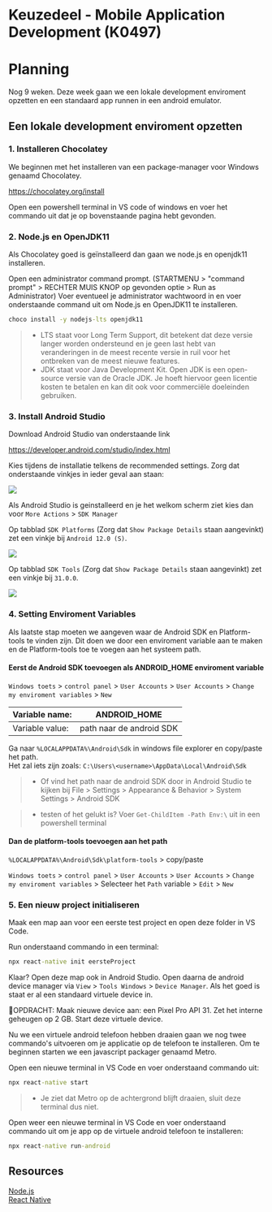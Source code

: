 # Keuzedeel - Mobile Application Development (K0497)

# Planning

Nog 9 weken. Deze week gaan we een lokale development enviroment opzetten en een standaard app runnen in een android emulator.

## Een lokale development enviroment opzetten

### 1. Installeren Chocolatey

We beginnen met het installeren van een package-manager voor Windows genaamd Chocolatey.

https://chocolatey.org/install

Open een powershell terminal in VS code of windows en voer het commando uit dat je op bovenstaande pagina hebt gevonden.

### 2. Node.js en OpenJDK11

Als Chocolatey goed is geïnstalleerd dan gaan we node.js en openjdk11 installeren.

Open een administrator command prompt. (STARTMENU > "command prompt" > RECHTER MUIS KNOP op gevonden optie > Run as Administrator) Voer eventueel je administrator wachtwoord in en voer onderstaande command uit om Node.js en OpenJDK11 te installeren. 

```cmd
choco install -y nodejs-lts openjdk11
```
> * LTS staat voor Long Term Support, dit betekent dat deze versie langer worden ondersteund en je geen last hebt van veranderingen in de meest recente versie in ruil voor het ontbreken van de meest nieuwe features.
> * JDK staat voor Java Development Kit. Open JDK is een open-source versie van de Oracle JDK. Je hoeft hiervoor geen licentie kosten te betalen en kan dit ook voor commerciële doeleinden gebruiken.

### 3. Install Android Studio

Download Android Studio van onderstaande link

https://developer.android.com/studio/index.html

Kies tijdens de installatie telkens de recommended settings. Zorg dat onderstaande vinkjes in ieder geval aan staan:

![](img/screenshot.63.jpg)

Als Android Studio is geinstalleerd en je het welkom scherm ziet kies dan voor `More Actions` > `SDK Manager`

Op tabblad `SDK Platforms` (Zorg dat `Show Package Details` staan aangevinkt) zet een vinkje bij `Android 12.0 (S)`.

![](img/screenshot.SDK-2.jpg)

Op tabblad `SDK Tools` (Zorg dat `Show Package Details` staan aangevinkt) zet een vinkje bij `31.0.0`. 

![](img/screenshot.SDK-1.jpg)

### 4. Setting Enviroment Variables

Als laatste stap moeten we aangeven waar de Android SDK en Platform-tools te vinden zijn. Dit doen we door een enviroment variable aan te maken en de Platform-tools toe te voegen aan het systeem path.

#### Eerst de Android SDK toevoegen als ANDROID_HOME enviroment variable

`Windows toets` > `control panel` > `User Accounts` > `User Accounts` > `Change my enviroment variables` > `New`

Variable name:  | ANDROID_HOME
--- | ---  
Variable value: | path naar de android SDK

Ga naar `%LOCALAPPDATA%\Android\Sdk` in windows file explorer en copy/paste het path.   
Het zal iets zijn zoals: `C:\Users\<username>\AppData\Local\Android\Sdk` 

> * Of vind het path naar de android SDK door in Android Studio te kijken bij
File > Settings > Appearance & Behavior > System Settings > Android SDK

> * testen of het gelukt is? Voer `Get-ChildItem -Path Env:\` uit in een powershell terminal

#### Dan de platform-tools toevoegen aan het path

`%LOCALAPPDATA%\Android\Sdk\platform-tools` > copy/paste

`Windows toets` > `control panel` > `User Accounts` > `User Accounts` > `Change my enviroment variables` > Selecteer het `Path` variable > `Edit` > `New`

### 5. Een nieuw project initialiseren

Maak een map aan voor een eerste test project en open deze folder in VS Code.

Run onderstaand commando in een terminal:
```cmd
npx react-native init eersteProject
```

Klaar? Open deze map ook in Android Studio. Open daarna de android device manager via `View` > `Tools Windows` > `Device Manager`. Als het goed is staat er al een standaard virtuele device in. 

🚀OPDRACHT: Maak nieuwe device aan: een Pixel Pro API 31. Zet het interne geheugen op 2 GB. Start deze virtuele device.

Nu we een virtuele android telefoon hebben draaien gaan we nog twee commando's uitvoeren om je applicatie op de telefoon te installeren. Om te beginnen starten we een javascript packager genaamd Metro.

Open een nieuwe terminal in VS Code en voer onderstaand commando uit:
```cmd
npx react-native start
```
> * Je ziet dat Metro op de achtergrond blijft draaien, sluit deze terminal dus niet. 

Open weer een nieuwe terminal in VS Code en voer onderstaand commando uit om je app op de virtuele android telefoon te installeren:

```cmd
npx react-native run-android
```


## Resources
 
[Node.js](https://nodejs.org/en/)  
[React Native](https://reactnative.dev/docs/environment-setup)
